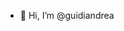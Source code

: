 - 👋 Hi, I’m @guidiandrea

<!---
guidiandrea/guidiandrea is a ✨ special ✨ repository because its `README.md` (this file) appears on your GitHub profile.
You can click the Preview link to take a look at your changes.
--->
